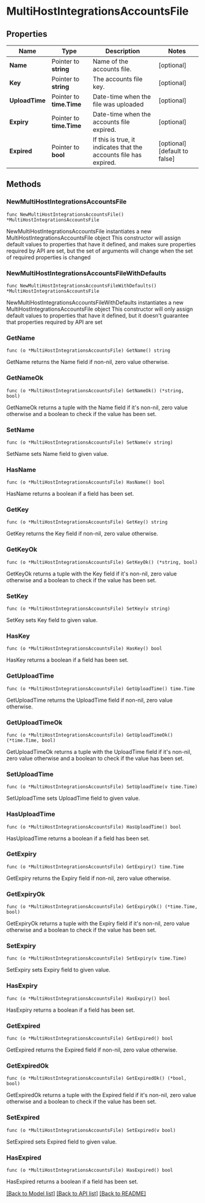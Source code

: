 # MultiHostIntegrationsAccountsFile

## Properties

Name | Type | Description | Notes
------------ | ------------- | ------------- | -------------
**Name** | Pointer to **string** | Name of the accounts file. | [optional] 
**Key** | Pointer to **string** | The accounts file key. | [optional] 
**UploadTime** | Pointer to **time.Time** | Date-time when the file was uploaded | [optional] 
**Expiry** | Pointer to **time.Time** | Date-time when the accounts file expired. | [optional] 
**Expired** | Pointer to **bool** | If this is true, it indicates that the accounts file has expired. | [optional] [default to false]

## Methods

### NewMultiHostIntegrationsAccountsFile

`func NewMultiHostIntegrationsAccountsFile() *MultiHostIntegrationsAccountsFile`

NewMultiHostIntegrationsAccountsFile instantiates a new MultiHostIntegrationsAccountsFile object
This constructor will assign default values to properties that have it defined,
and makes sure properties required by API are set, but the set of arguments
will change when the set of required properties is changed

### NewMultiHostIntegrationsAccountsFileWithDefaults

`func NewMultiHostIntegrationsAccountsFileWithDefaults() *MultiHostIntegrationsAccountsFile`

NewMultiHostIntegrationsAccountsFileWithDefaults instantiates a new MultiHostIntegrationsAccountsFile object
This constructor will only assign default values to properties that have it defined,
but it doesn't guarantee that properties required by API are set

### GetName

`func (o *MultiHostIntegrationsAccountsFile) GetName() string`

GetName returns the Name field if non-nil, zero value otherwise.

### GetNameOk

`func (o *MultiHostIntegrationsAccountsFile) GetNameOk() (*string, bool)`

GetNameOk returns a tuple with the Name field if it's non-nil, zero value otherwise
and a boolean to check if the value has been set.

### SetName

`func (o *MultiHostIntegrationsAccountsFile) SetName(v string)`

SetName sets Name field to given value.

### HasName

`func (o *MultiHostIntegrationsAccountsFile) HasName() bool`

HasName returns a boolean if a field has been set.

### GetKey

`func (o *MultiHostIntegrationsAccountsFile) GetKey() string`

GetKey returns the Key field if non-nil, zero value otherwise.

### GetKeyOk

`func (o *MultiHostIntegrationsAccountsFile) GetKeyOk() (*string, bool)`

GetKeyOk returns a tuple with the Key field if it's non-nil, zero value otherwise
and a boolean to check if the value has been set.

### SetKey

`func (o *MultiHostIntegrationsAccountsFile) SetKey(v string)`

SetKey sets Key field to given value.

### HasKey

`func (o *MultiHostIntegrationsAccountsFile) HasKey() bool`

HasKey returns a boolean if a field has been set.

### GetUploadTime

`func (o *MultiHostIntegrationsAccountsFile) GetUploadTime() time.Time`

GetUploadTime returns the UploadTime field if non-nil, zero value otherwise.

### GetUploadTimeOk

`func (o *MultiHostIntegrationsAccountsFile) GetUploadTimeOk() (*time.Time, bool)`

GetUploadTimeOk returns a tuple with the UploadTime field if it's non-nil, zero value otherwise
and a boolean to check if the value has been set.

### SetUploadTime

`func (o *MultiHostIntegrationsAccountsFile) SetUploadTime(v time.Time)`

SetUploadTime sets UploadTime field to given value.

### HasUploadTime

`func (o *MultiHostIntegrationsAccountsFile) HasUploadTime() bool`

HasUploadTime returns a boolean if a field has been set.

### GetExpiry

`func (o *MultiHostIntegrationsAccountsFile) GetExpiry() time.Time`

GetExpiry returns the Expiry field if non-nil, zero value otherwise.

### GetExpiryOk

`func (o *MultiHostIntegrationsAccountsFile) GetExpiryOk() (*time.Time, bool)`

GetExpiryOk returns a tuple with the Expiry field if it's non-nil, zero value otherwise
and a boolean to check if the value has been set.

### SetExpiry

`func (o *MultiHostIntegrationsAccountsFile) SetExpiry(v time.Time)`

SetExpiry sets Expiry field to given value.

### HasExpiry

`func (o *MultiHostIntegrationsAccountsFile) HasExpiry() bool`

HasExpiry returns a boolean if a field has been set.

### GetExpired

`func (o *MultiHostIntegrationsAccountsFile) GetExpired() bool`

GetExpired returns the Expired field if non-nil, zero value otherwise.

### GetExpiredOk

`func (o *MultiHostIntegrationsAccountsFile) GetExpiredOk() (*bool, bool)`

GetExpiredOk returns a tuple with the Expired field if it's non-nil, zero value otherwise
and a boolean to check if the value has been set.

### SetExpired

`func (o *MultiHostIntegrationsAccountsFile) SetExpired(v bool)`

SetExpired sets Expired field to given value.

### HasExpired

`func (o *MultiHostIntegrationsAccountsFile) HasExpired() bool`

HasExpired returns a boolean if a field has been set.


[[Back to Model list]](../README.md#documentation-for-models) [[Back to API list]](../README.md#documentation-for-api-endpoints) [[Back to README]](../README.md)


